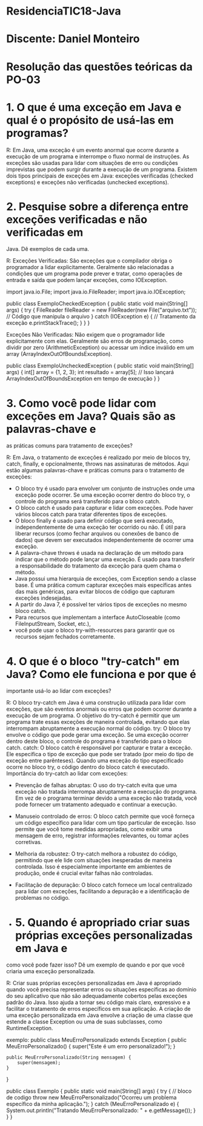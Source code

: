 # ResidenciaTIC18-Java

# Discente: Daniel Monteiro

# Resolução das questões teóricas da PO-03

# 1. O que é uma exceção em Java e qual é o propósito de usá-las em programas?

R: Em Java, uma exceção é um evento anormal que ocorre durante a execução de um programa e interrompe o fluxo normal de instruções.
As exceções são usadas para lidar com situações de erro ou condições imprevistas que podem surgir durante a execução de um programa.
Existem dois tipos principais de exceções em Java: exceções verificadas (checked exceptions) 
e exceções não verificadas (unchecked exceptions).


# 2. Pesquise sobre a diferença entre exceções verificadas e não verificadas em
Java. Dê exemplos de cada uma. 

R: Exceções Verificadas:
São exceções que o compilador obriga o programador a lidar explicitamente.
Geralmente são relacionadas a condições que um programa pode prever e tratar, 
como operações de entrada e saída que podem lançar exceções, como IOException.

import java.io.File;
import java.io.FileReader;
import java.io.IOException;

public class ExemploCheckedException {
    public static void main(String[] args) {
        try {
            FileReader fileReader = new FileReader(new File("arquivo.txt"));
            // Código que manipula o arquivo
        } catch (IOException e) {
            // Tratamento da exceção
            e.printStackTrace();
        }
    }
}

Exceções Não Verificadas:
Não exigem que o programador lide explicitamente com elas.
Geralmente são erros de programação, como dividir por zero (ArithmeticException) 
ou acessar um índice inválido em um array (ArrayIndexOutOfBoundsException).

public class ExemploUncheckedException {
    public static void main(String[] args) {
        int[] array = {1, 2, 3};
        int resultado = array[5]; // Isso lançará ArrayIndexOutOfBoundsException em tempo de execução
    }
}


# 3. Como você pode lidar com exceções em Java? Quais são as palavras-chave e
as práticas comuns para tratamento de exceções? 

R: Em Java, o tratamento de exceções é realizado por meio de blocos try, catch, finally, e opcionalmente, 
throws nas assinaturas de métodos. 
Aqui estão algumas palavras-chave e práticas comuns para o tratamento de exceções:
* O bloco try é usado para envolver um conjunto de instruções onde uma exceção pode ocorrer.
Se uma exceção ocorrer dentro do bloco try, o controle do programa será transferido para o bloco catch.
* O bloco catch é usado para capturar e lidar com exceções.
Pode haver vários blocos catch para tratar diferentes tipos de exceções.
* O bloco finally é usado para definir código que será executado, independentemente de uma exceção ter ocorrido ou não.
É útil para liberar recursos (como fechar arquivos ou conexões de banco de dados) que devem ser executados independentemente de ocorrer uma exceção.
* A palavra-chave throws é usada na declaração de um método para indicar que o método pode lançar uma exceção.
É usado para transferir a responsabilidade do tratamento da exceção para quem chama o método.
* Java possui uma hierarquia de exceções, com Exception sendo a classe base.
É uma prática comum capturar exceções mais específicas antes das mais genéricas, para evitar blocos de código que capturam exceções indesejadas.
* A partir do Java 7, é possível ter vários tipos de exceções no mesmo bloco catch.
* Para recursos que implementam a interface AutoCloseable (como FileInputStream, Socket, etc.),
* você pode usar o bloco try-with-resources para garantir que os recursos sejam fechados corretamente.

# 4. O que é o bloco "try-catch" em Java? Como ele funciona e por que é
importante usá-lo ao lidar com exceções? 

R: O bloco try-catch em Java é uma construção utilizada para lidar com exceções, 
que são eventos anormais ou erros que podem ocorrer durante a execução de um programa. 
O objetivo do try-catch é permitir que um programa trate essas exceções de maneira controlada, 
evitando que elas interrompam abruptamente a execução normal do código.
try: O bloco try envolve o código que pode gerar uma exceção. Se uma exceção ocorrer dentro deste bloco, o controle do programa é transferido para o bloco catch.
catch: O bloco catch é responsável por capturar e tratar a exceção. Ele especifica o tipo de exceção que pode ser tratado (por meio do tipo de exceção entre parênteses).
Quando uma exceção do tipo especificado ocorre no bloco try, o código dentro do bloco catch é executado.
Importância do try-catch ao lidar com exceções:
* Prevenção de falhas abruptas: O uso do try-catch evita que uma exceção não tratada interrompa abruptamente a execução do programa.
Em vez de o programa terminar devido a uma exceção não tratada, você pode fornecer um tratamento adequado e continuar a execução.

* Manuseio controlado de erros: O bloco catch permite que você forneça um código específico para lidar com um tipo particular de exceção.
 Isso permite que você tome medidas apropriadas, como exibir uma mensagem de erro, registrar informações relevantes, ou tomar ações corretivas.

* Melhoria da robustez: O try-catch melhora a robustez do código, permitindo que ele lide com situações inesperadas de maneira controlada.
 Isso é especialmente importante em ambientes de produção, onde é crucial evitar falhas não controladas.

* Facilitação de depuração: O bloco catch fornece um local centralizado para lidar com exceções, facilitando a depuração e a identificação de problemas no código.

* # 5. Quando é apropriado criar suas próprias exceções personalizadas em Java e
como você pode fazer isso? Dê um exemplo de quando e por que você criaria
uma exceção personalizada. 

R: Criar suas próprias exceções personalizadas em Java é apropriado quando você precisa representar erros ou situações específicas
ao domínio do seu aplicativo que não são adequadamente cobertos pelas exceções padrão do Java. 
Isso ajuda a tornar seu código mais claro, expressivo e a facilitar o tratamento de erros específicos em sua aplicação.
A criação de uma exceção personalizada em Java envolve a criação de uma classe que estende a classe Exception ou uma de suas subclasses, como RuntimeException. 

exemplo: 
public class MeuErroPersonalizado extends Exception {
    public MeuErroPersonalizado() {
        super("Este é um erro personalizado!");
    }

    public MeuErroPersonalizado(String mensagem) {
        super(mensagem);
    }
}

public class Exemplo {
    public static void main(String[] args) {
        try {
            // bloco de codigo
            throw new MeuErroPersonalizado("Ocorreu um problema específico da minha aplicação.");
        } catch (MeuErroPersonalizado e) {
            System.out.println("Tratando MeuErroPersonalizado: " + e.getMessage());
        }
    }
}

